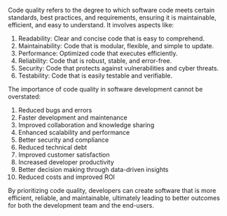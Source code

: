 Code quality refers to the degree to which software code meets certain standards, best practices, and requirements, ensuring it is maintainable, efficient, and easy to understand. It involves aspects like:

1. Readability: Clear and concise code that is easy to comprehend.
2. Maintainability: Code that is modular, flexible, and simple to update.
3. Performance: Optimized code that executes efficiently.
4. Reliability: Code that is robust, stable, and error-free.
5. Security: Code that protects against vulnerabilities and cyber threats.
6. Testability: Code that is easily testable and verifiable.

The importance of code quality in software development cannot be overstated:

1. Reduced bugs and errors
2. Faster development and maintenance
3. Improved collaboration and knowledge sharing
4. Enhanced scalability and performance
5. Better security and compliance
6. Reduced technical debt
7. Improved customer satisfaction
8. Increased developer productivity
9. Better decision making through data-driven insights
10. Reduced costs and improved ROI

By prioritizing code quality, developers can create software that is more efficient, reliable, and maintainable, ultimately leading to better outcomes for both the development team and the end-users.